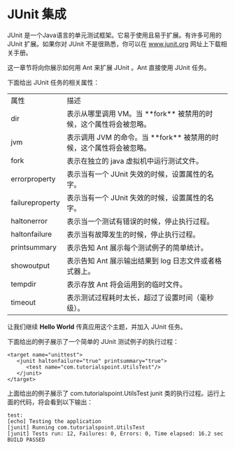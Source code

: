 ﻿# JUnit 集成

JUnit 是一个Java语言的单元测试框架。它易于使用且易于扩展。有许多可用的 JUnit 扩展。如果你对 JUnit 不是很熟悉，你可以在 <a href = "www.junit.org">www.junit.org</a> 网址上下载相关手册。

这一章节将向你展示如何用 Ant 来扩展 JUnit 。Ant 直接使用 JUnit 任务。

下面给出 JUnit 任务的相关属性：

<table>
<tr><td>属性</td><td> 描述 </td></tr>
<tr><td>dir</td><td>表示从哪里调用 VM。当 **fork** 被禁用的时候，这个属性将会被忽略。 </td></tr> 
<tr><td>jvm</td><td>表示调用 JVM 的命令。当 **fork** 被禁用的时候，这个属性将会被忽略。 </td></tr>
<tr><td>fork</td><td>表示在独立的 java 虚拟机中运行测试文件。  </td></tr>
<tr><td>errorproperty</td><td>表示当有一个 JUnit 失效的时候，设置属性的名字。 </td></tr>
<tr><td>failureproperty</td><td>表示当有一个 JUnit 失效的时候，设置属性的名字。 </td></tr>
<tr><td>haltonerror</td><td>表示当一个测试有错误的时候，停止执行过程。 </td></tr>
<tr><td>haltonfailure</td><td>表示当有故障发生的时候，停止执行过程。 </td></tr>
<tr><td>printsummary</td><td>表示告知 Ant 展示每个测试例子的简单统计。 </td></tr>
<tr><td>showoutput</td><td>表示告知 Ant 展示输出结果到 log 日志文件或者格式器上。 </td></tr>
<tr><td>tempdir</td><td>表示存放 Ant 将会运用到的临时文件。 </td></tr>
<tr><td>timeout</td><td>表示测试过程耗时太长，超过了设置时间（毫秒级）。 </td></tr>
</table>

让我们继续 **Hello World** 传真应用这个主题，并加入 JUnit 任务。

下面给出的例子展示了一个简单的 JUnit 测试例子的执行过程：

```
<target name="unittest">
   <junit haltonfailure="true" printsummary="true">
      <test name="com.tutorialspoint.UtilsTest"/>
   </junit>
</target>
```

上面给出的例子展示了 com.tutorialspoint.UtilsTest junit 类的执行过程。运行上面的代码，将会看到以下输出：

```
test:
[echo] Testing the application
[junit] Running com.tutorialspoint.UtilsTest
[junit] Tests run: 12, Failures: 0, Errors: 0, Time elapsed: 16.2 sec
BUILD PASSED
```
